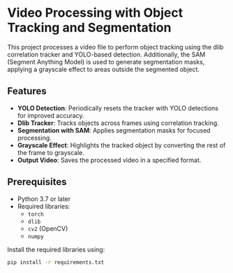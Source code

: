 # Video Processing with Object Tracking and Segmentation

This project processes a video file to perform object tracking using the dlib correlation tracker and YOLO-based detection. Additionally, the SAM (Segment Anything Model) is used to generate segmentation masks, applying a grayscale effect to areas outside the segmented object.

## Features
- **YOLO Detection**: Periodically resets the tracker with YOLO detections for improved accuracy.
- **Dlib Tracker**: Tracks objects across frames using correlation tracking.
- **Segmentation with SAM**: Applies segmentation masks for focused processing.
- **Grayscale Effect**: Highlights the tracked object by converting the rest of the frame to grayscale.
- **Output Video**: Saves the processed video in a specified format.

## Prerequisites
- Python 3.7 or later
- Required libraries:
  - `torch`
  - `dlib`
  - `cv2` (OpenCV)
  - `numpy`

Install the required libraries using:
```bash
pip install -r requirements.txt
